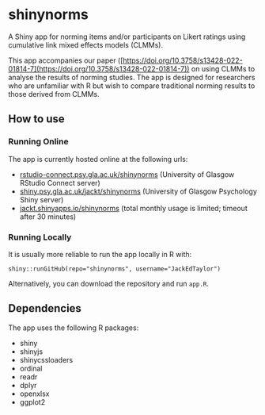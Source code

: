 # shinynorms

A Shiny app for norming items and/or participants on Likert ratings using cumulative link mixed effects models (CLMMs).

This app accompanies our paper ([https://doi.org/10.3758/s13428-022-01814-7](https://doi.org/10.3758/s13428-022-01814-7)) on using CLMMs to analyse the results of norming studies. The app is designed for researchers who are unfamiliar with R but wish to compare traditional norming results to those derived from CLMMs.

## How to use

### Running Online

The app is currently hosted online at the following urls:

* [rstudio-connect.psy.gla.ac.uk/shinynorms](https://rstudio-connect.psy.gla.ac.uk/shinynorms) (University of Glasgow RStudio Connect server)
* [shiny.psy.gla.ac.uk/jackt/shinynorms](https://shiny.psy.gla.ac.uk/jackt/shinynorms) (University of Glasgow Psychology Shiny server)
* [jackt.shinyapps.io/shinynorms](https://jackt.shinyapps.io/shinynorms) (total monthly usage is limited; timeout after 30 minutes)

### Running Locally

It is usually more reliable to run the app locally in R with:

```
shiny::runGitHub(repo="shinynorms", username="JackEdTaylor")
```

Alternatively, you can download the repository and run `app.R`.

## Dependencies

The app uses the following R packages:

* shiny
* shinyjs
* shinycssloaders
* ordinal
* readr
* dplyr
* openxlsx
* ggplot2
